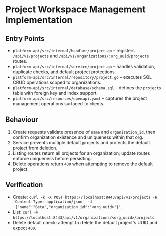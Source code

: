 # Project Workspace Management Implementation

## Entry Points

- `platform-api/src/internal/handler/project.go` – registers `/api/v1/projects` and `/api/v1/organizations/:org_uuid/projects` routes.
- `platform-api/src/internal/service/project.go` – handles validation, duplicate checks, and default project protections.
- `platform-api/src/internal/repository/project.go` – executes SQL CRUD operations scoped to organizations.
- `platform-api/src/internal/database/schema.sql` – defines the `projects` table with foreign key and index support.
- `platform-api/src/resources/openapi.yaml` – captures the project management operations surfaced to clients.

## Behaviour

1. Create requests validate presence of `name` and `organization_id`, then confirm organization existence and uniqueness within that org.
2. Service prevents multiple default projects and protects the default project from deletion.
3. Listing routes return all projects for an organization; update routes enforce uniqueness before persisting.
4. Delete operations return `400` when attempting to remove the default project.

## Verification

- Create: `curl -k -X POST https://localhost:8443/api/v1/projects -H 'Content-Type: application/json' -d '{"name":"Beta","organization_id":"<org_uuid>"}'`.
- List: `curl -k https://localhost:8443/api/v1/organizations/<org_uuid>/projects`.
- Delete default check: attempt to delete the default project's UUID and expect `400`.
